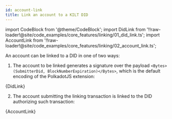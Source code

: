 ```yaml
---
id: account-link
title: Link an account to a KILT DID
---
```


import CodeBlock from '@theme/CodeBlock';
import DidLink from '!!raw-loader!@site/code_examples/core_features/linking/01_did_link.ts';
import AccountLink from '!!raw-loader!@site/code_examples/core_features/linking/02_account_link.ts';

An account can be linked to a DID in one of two ways:

1. The account to be linked generates a signature over the payload `<Bytes>(SubmitterDid, BlockNumberExpiration)</Bytes>`, which is the default encoding of the PolkadotJS extension:

<CodeBlock className="language-js">
  {DidLink}
</CodeBlock>

2. The account submitting the linking transaction is linked to the DID authorizing such transaction:

<CodeBlock className="language-js">
  {AccountLink}
</CodeBlock>